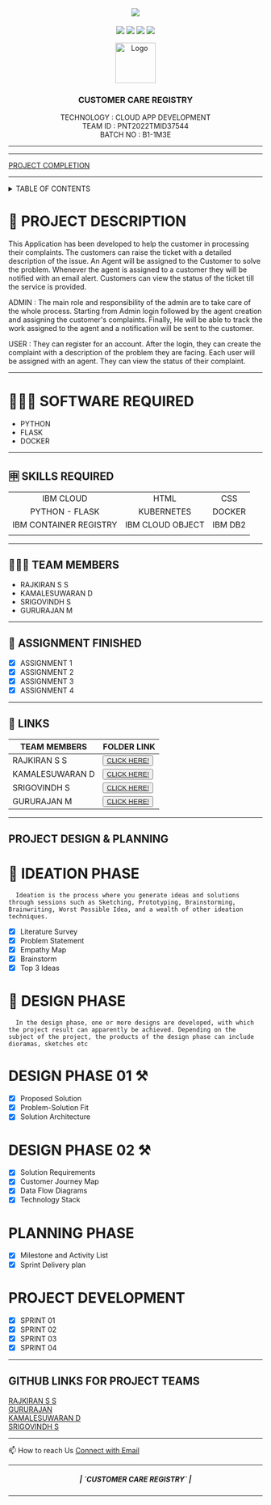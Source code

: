 <br>
<div align="center">
<h1 align="fill" >
<img src="https://github.com/IBM-EPBL/IBM-Project-1392-1658386621/blob/main/Images_content/CUSTOMER.png" />
</h1>


[![](https://img.shields.io/github/contributors/IBM-EPBL/IBM-Project-1392-1658386621)](https://github.com/IBM-EPBL/IBM-Project-1392-1658386621/graphs/contributors)
[![](https://img.shields.io/github/forks/IBM-EPBL/IBM-Project-1392-1658386621)](https://github.com/IBM-EPBL/IBM-Project-1392-1658386621/network/members)
[![](https://img.shields.io/github/stars/IBM-EPBL/IBM-Project-1392-1658386621)](https://github.com/IBM-EPBL/IBM-Project-1392-1658386621/stargazers)
[![](https://img.shields.io/github/issues/IBM-EPBL/IBM-Project-1392-1658386621)](https://github.com/IBM-EPBL/IBM-Project-1392-1658386621/issues)
<br /> 

<!-- PROJECT LOGO -->

<p align="center">
  <a href="https://github.com/IBM-EPBL/IBM-Project-1392-1658386621">
    <img src="/Images_content/logo.png" alt="Logo" width="80" height="80">
  </a>

  <h3 align="center" size=20px>CUSTOMER CARE REGISTRY</h3>

  <p align="center">
    TECHNOLOGY : CLOUD APP DEVELOPMENT <br />
    TEAM ID    : PNT2022TMID37544 <br />
    BATCH NO   : B1-1M3E <br />  
  </p>
</p>
<hr>
</div>
<hr>


[PROJECT COMPLETION](http://169.51.204.215:31967/)

<hr>

<!-- TABLE OF CONTENTS -->
<details>
  <summary>TABLE OF CONTENTS</summary>
  <ol>
    <li>
      <a href="#-project-description">PROJECT DESCRIPTION</a>
    </li>
    <li>
      <a href="#-software-required">SOFTWARE REQUIRED</a>
    </li>
    <li><a href="#-skills-required">SKILLS REQUIRED</a></li>
    <li><a href="#-TEAM-MEMBERS">TEAM MEMBERS</a></li>
    <li><a href="#-ASSIGNMENT-FINISHED">ASSIGNMENT FINISHED</a></li>
     <ul>
        <li><a href="#-LINKS">LINKS</a></li>
        </ul>
    <li><a href="#-PROJECT-DESIGN-&-PLANNING">PROJECT DESIGN & PLANNING</a></li>
     <ul>
        <li><a href="#-IDEATION-PHASE">IDEATION PHASE</a></li>
           <ul>
              <li><a href="https://github.com/IBM-EPBL/IBM-Project-1392-1658386621/tree/main/Project_Design%26Planning/Ideation_Phase/Literature_Survey">LITERATURE SURVEY</a></li>
              <li><a href="https://github.com/IBM-EPBL/IBM-Project-1392-1658386621/tree/main/Project_Design%26Planning/Ideation_Phase/Problem_Statement">PROBLEM STATEMENT</a></li>
              <li><a href="https://github.com/IBM-EPBL/IBM-Project-1392-1658386621/tree/main/Project_Design%26Planning/Ideation_Phase/Empathy_Map">EMPATHY MAP</a></li>
              <li><a href="https://github.com/IBM-EPBL/IBM-Project-1392-1658386621/tree/main/Project_Design%26Planning/Ideation_Phase/Brainstorm%20%26%20Ideation">BRAINSTORM</a></li>
              <li><a href="https://github.com/IBM-EPBL/IBM-Project-1392-1658386621/tree/main/Project_Design%26Planning/Ideation_Phase/Brainstorm%20%26%20Ideation">3 IDEAS</a></li>
          </ul>
        <li><a href="#-DESIGN-PHASE-PHASE">DESIGN PHASE</a></li>
        <ul>
        <li><a href="#-DESIGN-PHASE-01">DESIGN PHASE 01</a></li>
           <ul>
        <li><a href="https://github.com/IBM-EPBL/IBM-Project-1392-1658386621/tree/main/Project_Design%26Planning/Design_Phase_01/Architecture">ARCHITECTURE</a></li>
        </ul>
             <ul>
        <li><a href="https://github.com/IBM-EPBL/IBM-Project-1392-1658386621/tree/main/Project_Design%26Planning/Design_Phase_01/Problem%20Solution%20fit">PROBLEM SOLUTION FIT</a></li>
        </ul>
             <ul>
        <li><a href="https://github.com/IBM-EPBL/IBM-Project-1392-1658386621/tree/main/Project_Design%26Planning/Design_Phase_01/Proposed%20Solution">PROPOSED SOLUTION</a></li>
        </ul>
        <li><a href="#design-phase-02">DESIGN PHASE 02</a></li>
           <ul>
        <li><a href="https://github.com/IBM-EPBL/IBM-Project-1392-1658386621/tree/main/Project_Design%26Planning/Design_Phase_02/Customer%20Journey">CUSTOMER JOURNEY</a></li>
           <ul>
              <ul>
        <li><a href="https://github.com/IBM-EPBL/IBM-Project-1392-1658386621/tree/main/Project_Design%26Planning/Design_Phase_02/Data%20Flow%20Dailgrams">DATA FLOW DIAGRAM</a></li>
           <ul>
              <ul>
        <li><a href="https://github.com/IBM-EPBL/IBM-Project-1392-1658386621/tree/main/Project_Design%26Planning/Design_Phase_02/Solution%20Requirements">SOLUTION REQUIREMENTS</a></li>
           <ul>
              <ul>
        <li><a href="https://github.com/IBM-EPBL/IBM-Project-1392-1658386621/tree/main/Project_Design%26Planning/Design_Phase_02/Technology%20Stack">TECHNOLOGY STACK</a></li>
           <ul>
        </ul>
        </ul>
        <li><a href="#-PLANNING-PHASE">PLANNING PHASE</a></li>
        <ul>
            <li><a href="#-PLANNING-PHASE">MILESTONE & ACTIVITY LIST</a></li>
            <li><a href="#-PLANNING-PHASE">SPRINT DELIVERY PLAN</a></li>
        </ul>
  </ol>
</details>

<!-- Description -->

# 📝 PROJECT DESCRIPTION

This Application has been developed to help the customer in processing their complaints.  The customers can raise the ticket with a detailed description of the issue.  An Agent will be assigned to the Customer to solve the problem.  Whenever the agent is assigned to a customer they will be notified with an email alert.  Customers can view the status of the ticket till the service is provided.

 ADMIN :
 The main role and responsibility of the admin are to take care of the whole process.  Starting from Admin login followed by the agent creation and assigning the customer's complaints.  Finally, He will be able to track the work assigned to the agent and a notification will be sent to the customer.

 USER :
 They can register for an account.  After the login, they can create the complaint with a description of the problem they are facing.  Each user will be assigned with an agent.  They can view the status of their complaint.
<hr>

# 👨🏻‍💻 SOFTWARE REQUIRED <br />
- PYTHON<br />
- FLASK<br />
- DOCKER<br />

<hr>

## 🈸 SKILLS REQUIRED
|    |   |   |
| :---:         |     :---:      |          :---: | 
| IBM CLOUD   | HTML     | CSS    | JAVASCRIPT | 
| PYTHON - FLASK    | KUBERNETES      | DOCKER    |
| IBM CONTAINER REGISTRY | IBM CLOUD OBJECT | IBM DB2 |
| | | |


<hr>

## 🧑🏻‍🦰 TEAM MEMBERS
- RAJKIRAN S S
- KAMALESUWARAN D   
- SRIGOVINDH S
- GURURAJAN M

<hr>

## 📒 ASSIGNMENT FINISHED
- [x] ASSIGNMENT 1
- [x] ASSIGNMENT 2
- [x] ASSIGNMENT 3 
- [x] ASSIGNMENT 4
<hr>

## 🔗 LINKS

| TEAM MEMBERS | FOLDER LINK    |
| ------------- | ------------- |
| RAJKIRAN S S  | <button> <a href="https://github.com/IBM-EPBL/IBM-Project-1392-1658386621/tree/main/Assignment/Team_Lead">CLICK HERE!  </a></button>                 
| KAMALESUWARAN D | <button> <a href="https://github.com/IBM-EPBL/IBM-Project-1392-1658386621/tree/main/Assignment/M1_Lead">CLICK HERE!  </a> </button> |
| SRIGOVINDH S     | <button><a href="https://github.com/IBM-EPBL/IBM-Project-1392-1658386621/tree/main/Assignment/M2_Lead">CLICK HERE!  </a> </button> |
| GURURAJAN M     | <button><a href="https://github.com/IBM-EPBL/IBM-Project-1392-1658386621/tree/main/Assignment/M3_Lead">CLICK HERE!  </a> </button> |

<hr>

## PROJECT DESIGN & PLANNING
# 🧩 IDEATION PHASE

      Ideation is the process where you generate ideas and solutions through sessions such as Sketching, Prototyping, Brainstorming, Brainwriting, Worst Possible Idea, and a wealth of other ideation techniques.
- [x] Literature Survey
- [x] Problem Statement
- [x] Empathy Map
- [x] Brainstorm
- [x] Top 3 Ideas

# 📝 DESIGN PHASE 
      In the design phase, one or more designs are developed, with which the project result can apparently be achieved. Depending on the subject of the project, the products of the design phase can include dioramas, sketches etc

# DESIGN PHASE 01 ⚒️
- [x] Proposed Solution
- [x] Problem-Solution Fit
- [x] Solution Architecture

# DESIGN PHASE 02 ⚒️
- [x] Solution Requirements
- [x] Customer Journey Map
- [x] Data Flow Diagrams
- [x] Technology Stack

# PLANNING PHASE
- [x] Milestone and Activity List
- [x] Sprint Delivery plan

# PROJECT DEVELOPMENT 
- [x] SPRINT 01
- [x] SPRINT 02
- [x] SPRINT 03
- [x] SPRINT 04

<hr>

## GITHUB LINKS FOR PROJECT TEAMS

[RAJKIRAN S S](https://github.com/ssrajkiran) <br>
[GURURAJAN](https://github.com/gururajan321)  <br>
[KAMALESUWARAN D](https://github.com/KAMALESUWARAN-D) <br>
[SRIGOVINDH S](https://github.com/srigovindh)<br>

<hr>
📫 How to reach Us <a href = "mailto:ibmdemo6@yahoo.com">Connect with Email</a>

<hr>
<div align="center">
 <h5> | `CUSTOMER CARE REGISTRY` |</h5>

<hr>
                   
